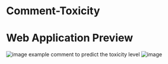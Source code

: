 # Comment-Toxicity


# Web Application Preview
![image](https://user-images.githubusercontent.com/77706374/176130241-7b3f4876-2ee7-48bd-8b7d-83375fbf02ed.png)
example comment to predict the toxicity level
![image](https://user-images.githubusercontent.com/77706374/176130772-d028b506-6b53-4f4a-9348-9b0ab5de4fa4.png)

